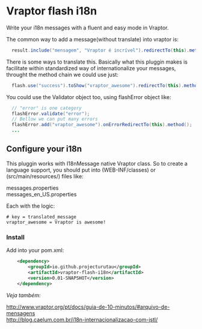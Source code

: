 # Vraptor flash i18n

Write your i18n messages with a fluent and easy mode in Vraptor.

The common way to add a message(without translate) into vraptor is:

```java 
  result.include("mensagem", "Vraptor é incrível").redirectTo(this).method();
```

There is some ways to translate this. Basically what this pluggin makes is facilitate within standardized way of internationalize your messages, throught the method chain we could use just:

```java 
  flash.use("success").toShow("vraptor_awesome").redirectTo(this).method();
```

You could use the Validator object too, using flashError object like:

```java 
  // "error" is one category
  flashError.validate("error");
  // Bellow we can put many errors
  flashError.add("vraptor_awesome").onErrorRedirectTo(this).method();
  ...
```

## Configure your i18n

This pluggin works with I18nMessage native Vraptor class. So to create a language support, you should put into (WEB-INF/classes) or (src/main/resources/) files like:

messages.properties<br/>
messages_en_US.properties

Each with the logic:
```text 
# key = translated_message
vraptor_awesome = Vraptor is awesome!
``` 

### Install

Add into your pom.xml:
```xml 
	<dependency>
		<groupId>io.github.projecturutau</groupId>
		<artifactId>vraptor-flash-i18n</artifactId>
		<version>0.01-SNAPSHOT</version>
	</dependency>
```

<i>Veja também:</i>

http://www.vraptor.org/pt/docs/guia-de-10-minutos/#arquivo-de-mensagens<br/>
http://blog.caelum.com.br/i18n-internacionalizacao-com-jstl/

